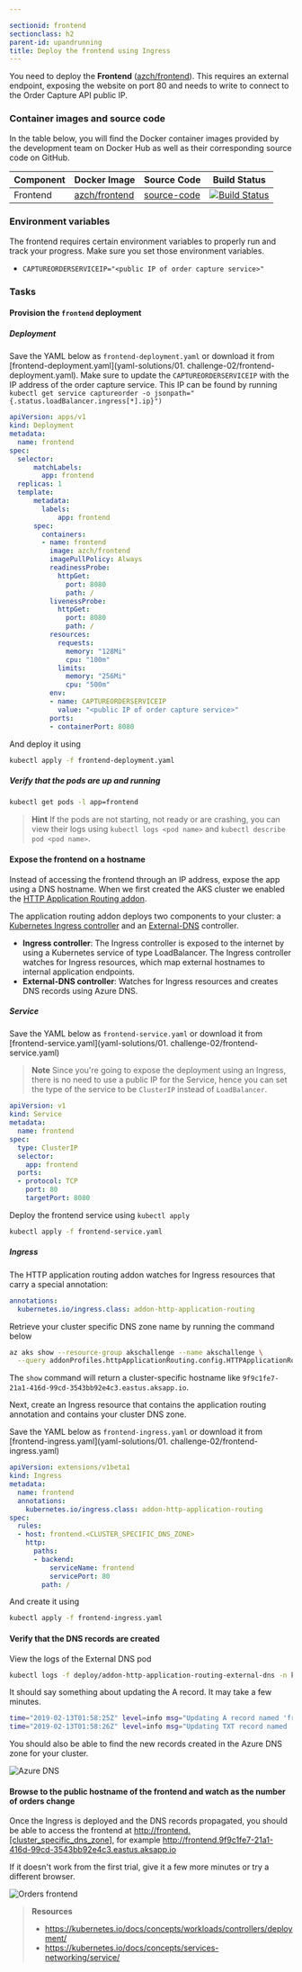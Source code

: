 ```yaml
---

sectionid: frontend
sectionclass: h2
parent-id: upandrunning
title: Deploy the frontend using Ingress
---
```


You need to deploy the **Frontend** ([azch/frontend](https://hub.docker.com/r/azch/frontend/)). This requires an external endpoint, exposing the website on port 80 and needs to write to connect to the Order Capture API public IP.

### Container images and source code

In the table below, you will find the Docker container images provided by the development team on Docker Hub as well as their corresponding source code on GitHub.

| Component                    | Docker Image                                                     | Source Code                                                       | Build Status |
|------------------------------|------------------------------------------------------------------|-------------------------------------------------------------------|--------------|
| Frontend            | [azch/frontend](https://hub.docker.com/r/azch/frontend/) | [source-code](https://github.com/Azure/azch-frontend)         | [![Build Status](https://dev.azure.com/theazurechallenge/Kubernetes/_apis/build/status/Code/Azure.azch-frontend)](https://dev.azure.com/theazurechallenge/Kubernetes/_build/latest?definitionId=17) |

### Environment variables

The frontend requires certain environment variables to properly run and track your progress. Make sure you set those environment variables.

  * `CAPTUREORDERSERVICEIP="<public IP of order capture service>"`

### Tasks

#### Provision the `frontend` deployment


##### Deployment

Save the YAML below as `frontend-deployment.yaml` or download it from [frontend-deployment.yaml](yaml-solutions/01. challenge-02/frontend-deployment.yaml). Make sure to update the `CAPTUREORDERSERVICEIP` with the IP address of the order capture service. This IP can be found by running `kubectl get service captureorder -o jsonpath="{.status.loadBalancer.ingress[*].ip}")`

```yaml
apiVersion: apps/v1
kind: Deployment
metadata:
  name: frontend
spec:
  selector:
      matchLabels:
        app: frontend
  replicas: 1
  template:
      metadata:
        labels:
            app: frontend
      spec:
        containers:
        - name: frontend
          image: azch/frontend
          imagePullPolicy: Always
          readinessProbe:
            httpGet:
              port: 8080
              path: /
          livenessProbe:
            httpGet:
              port: 8080
              path: /
          resources:
            requests:
              memory: "128Mi"
              cpu: "100m"
            limits:
              memory: "256Mi"
              cpu: "500m"
          env:
          - name: CAPTUREORDERSERVICEIP
            value: "<public IP of order capture service>"
          ports:
          - containerPort: 8080
```

And deploy it using

```sh
kubectl apply -f frontend-deployment.yaml
```

##### Verify that the pods are up and running

```sh
kubectl get pods -l app=frontend
```

> **Hint** If the pods are not starting, not ready or are crashing, you can view their logs using `kubectl logs <pod name>` and `kubectl describe pod <pod name>`.


#### Expose the frontend on a hostname

Instead of accessing the frontend through an IP address, expose the app using a DNS hostname. When we first created the AKS cluster we enabled the [HTTP Application Routing addon](https://docs.microsoft.com/en-us/azure/aks/http-application-routing).

The application routing addon deploys two components to your cluster: a [Kubernetes Ingress controller](https://kubernetes.io/docs/concepts/services-networking/ingress/) and an [External-DNS](https://github.com/kubernetes-incubator/external-dns) controller.

* **Ingress controller**: The Ingress controller is exposed to the internet by using a Kubernetes service of type LoadBalancer. The Ingress controller watches for Ingress resources, which map external hostnames to internal application endpoints.
* **External-DNS controller**: Watches for Ingress resources and creates DNS records using Azure DNS.


##### Service

Save the YAML below as `frontend-service.yaml` or download it from [frontend-service.yaml](yaml-solutions/01. challenge-02/frontend-service.yaml)

> **Note** Since you're going to expose the deployment using an Ingress, there is no need to use a public IP for the Service, hence you can set the type of the service to be `ClusterIP` instead of `LoadBalancer`.

```yaml
apiVersion: v1
kind: Service
metadata:
  name: frontend
spec:
  type: ClusterIP
  selector:
    app: frontend
  ports:
  - protocol: TCP
    port: 80
    targetPort: 8080
```

Deploy the frontend service using `kubectl apply`

```sh
kubectl apply -f frontend-service.yaml
```

##### Ingress

The HTTP application routing addon watches for Ingress resources that carry a special annotation:

```yaml
annotations:
  kubernetes.io/ingress.class: addon-http-application-routing
```

Retrieve your cluster specific DNS zone name by running the command below

```sh
az aks show --resource-group akschallenge --name akschallenge \
  --query addonProfiles.httpApplicationRouting.config.HTTPApplicationRoutingZoneName -o tsv
```

The `show` command will return a cluster-specific hostname like `9f9c1fe7-21a1-416d-99cd-3543bb92e4c3.eastus.aksapp.io`.

Next, create an Ingress resource that contains the application routing annotation and contains your cluster DNS zone.

Save the YAML below as `frontend-ingress.yaml` or download it from [frontend-ingress.yaml](yaml-solutions/01. challenge-02/frontend-ingress.yaml)

```yaml
apiVersion: extensions/v1beta1
kind: Ingress
metadata:
  name: frontend
  annotations:
    kubernetes.io/ingress.class: addon-http-application-routing
spec:
  rules:
  - host: frontend.<CLUSTER_SPECIFIC_DNS_ZONE>
    http:
      paths:
      - backend:
          serviceName: frontend
          servicePort: 80
        path: /
```

And create it using

```sh
kubectl apply -f frontend-ingress.yaml
```


#### Verify that the DNS records are created


View the logs of the External DNS pod

```sh
kubectl logs -f deploy/addon-http-application-routing-external-dns -n kube-system
```

It should say something about updating the A record. It may take a few minutes.

```sh
time="2019-02-13T01:58:25Z" level=info msg="Updating A record named 'frontend' to '13.90.199.8' for Azure DNS zone 'b3ec7d3966874de389ba.eastus.aksapp.io'."
time="2019-02-13T01:58:26Z" level=info msg="Updating TXT record named 'frontend' to '"heritage=external-dns,external-dns/owner=default"' for Azure DNS zone 'b3ec7d3966874de389ba.eastus.aksapp.io'."
```

You should also be able to find the new records created in the Azure DNS zone for your cluster.

![Azure DNS](media/dns.png)


#### Browse to the public hostname of the frontend and watch as the number of orders change

Once the Ingress is deployed and the DNS records propagated, you should be able to access the frontend at <http://frontend.[cluster_specific_dns_zone]>, for example <http://frontend.9f9c1fe7-21a1-416d-99cd-3543bb92e4c3.eastus.aksapp.io>

If it doesn't work from the first trial, give it a few more minutes or try a different browser.

![Orders frontend](media/ordersfrontend.png)

> **Resources**
>
> * <https://kubernetes.io/docs/concepts/workloads/controllers/deployment/>
> * <https://kubernetes.io/docs/concepts/services-networking/service/>
